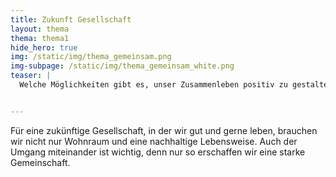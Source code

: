 ```yaml
---
title: Zukunft Gesellschaft
layout: thema
thema: thema1
hide_hero: true
img: /static/img/thema_gemeinsam.png
img-subpage: /static/img/thema_gemeinsam_white.png
teaser: |
  Welche Möglichkeiten gibt es, unser Zusammenleben positiv zu gestalten?


---
```


Für eine zukünftige Gesellschaft, in der wir gut und gerne leben, brauchen wir nicht nur Wohnraum und eine nachhaltige Lebensweise. Auch der Umgang miteinander ist wichtig, denn nur so erschaffen wir eine starke Gemeinschaft.